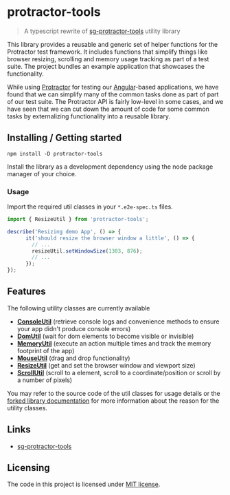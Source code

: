 # protractor-tools
> A typescript rewrite of [sg-protractor-tools](https://github.com/SunGard-Labs/sg-protractor-tools) utility library

This library provides a reusable and generic set of helper functions for the Protractor test framework. It includes functions that simplify things like browser resizing, scrolling and memory usage tracking as part of a test suite. The project bundles an example application that showcases the functionality.

While using [Protractor](https://github.com/angular/protractor) for testing our [Angular](https://angularjs.org/)-based applications, we have found that we can simplify many of the common tasks done as part of part of our test suite. The Protractor API is fairly low-level in some cases, and we have seen that we can cut down the amount of code for some common tasks by externalizing functionality into a reusable library.

## Installing / Getting started


```shell
npm install -D protractor-tools
```

Install the library as a development dependency using the node package manager of your choice.

### Usage

Import the required util classes in your `*.e2e-spec.ts` files.

```typescript
import { ResizeUtil } from 'protractor-tools';

describe('Resizing demo App', () => {
      it('should resize the browser window a little', () => {
        // ...
        resizeUtil.setWindowSize(1303, 876);
        // ...
      });
});
``` 

## Features

The following utility classes are currently available

- [**ConsoleUtil**](lib/console.ts) (retrieve console logs and convenience methods to ensure your app didn't produce console errors)
- [**DomUtil**](lib/dom.ts) (wait for dom elements to become visible or invisible)
- [**MemoryUtil**](lib/memory.ts) (execute an action multiple times and track the memory footprint of the app)
- [**MouseUtil**](lib/mouse.ts) (drag and drop functionality)
- [**ResizeUtil**](lib/resize.ts) (get and set the browser window and viewport size)
- [**ScrollUtil**](lib/scroll.ts) (scroll to a element, scroll to a coordinate/position or scroll by a number of pixels)

You may refer to the source code of the util classes for usage details or the [forked library documentation](https://github.com/SunGard-Labs/sg-protractor-tools/tree/master/docs) for more information about the reason for the utility classes. 

## Links

- [sg-protractor-tools](https://github.com/SunGard-Labs/sg-protractor-tools/)


## Licensing

The code in this project is licensed under [MIT license](LICENSE).
